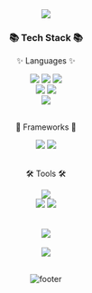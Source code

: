 <div align=center>
	<img src="https://capsule-render.vercel.app/api?type=waving&color=75bde0&height=200&section=header&text=Hello%20World!&fontSize=50" />	
</div>
<div align=center>
	<h3>📚 Tech Stack 📚</h3>
	<p>✨ Languages ✨</p>
</div>
<div align="center">
	<img src="https://img.shields.io/badge/Java-007396?style=flat&logo=Conda-Forge&logoColor=white" />
	<img src="https://img.shields.io/badge/JavaScript-F7DF1E?style=flat&logo=JavaScript&logoColor=white" />
	<img src="https://img.shields.io/badge/jQuery-0769AD?style=flat&logo=jQuery&logoColor=white" /> <br>
	<img src="https://img.shields.io/badge/HTML5-E34F26?style=flat&logo=HTML5&logoColor=white" />
	<img src="https://img.shields.io/badge/CSS3-1572B6?style=flat&logo=CSS3&logoColor=white" />
	<br>
	<img src="https://img.shields.io/badge/Oracle%20SQL-F80000?style=flat&logo=Oracle&logoColor=white" />
	<!--<img src="https://img.shields.io/badge/MySQL-4479A1?style=flat&logo=MySQL&logoColor=white" /> -->
	<!--<img src="https://img.shields.io/badge/MariaDB-003545?style=flat&logo=MariaDB&logoColor=white" /> -->
	<!--<img src="https://img.shields.io/badge/Linux-FCC624?style=flat&logo=Linux&logoColor=white" /> -->
</div>
<br>
<div align=center>
	<p>🔮 Frameworks 🔮</p>
</div>
<div align=center>
	<img src="https://img.shields.io/badge/springboot-6DB33F?style=flat&logo=springboot&logoColor=white" />
	<!--<img src="https://img.shields.io/badge/Bootstrap-7952B3?style=flat&logo=Bootstrap&logoColor=white" /> -->
	<!--<img src="https://img.shields.io/badge/Selenium-43B02A?style=flat&logo=Selenium&logoColor=white" /> -->
	<img src="https://img.shields.io/badge/Mybatis-000000?style=flat&logo=Fluentd&logoColor=white" />
</div>
<br>
<div align=center>
	<p>🛠 Tools 🛠</p>
</div>
<div align=center>
	<img src="https://img.shields.io/badge/Eclipse%20IDE-2C2255?style=flat&logo=EclipseIDE&logoColor=white" />
	<!--<img src="https://img.shields.io/badge/Visual%20Studio%20Code-007ACC?style=flat&logo=VisualStudioCode&logoColor=white" />-->
	<br>
	<img src="https://img.shields.io/badge/Tomcat-F8DC75?style=flat&logo=ApacheTomcat&logoColor=white" />
	<!--<img src="https://img.shields.io/badge/NGINX-009639?style=flat&logo=NGINX&logoColor=white" />-->
	<!--<img src="https://img.shields.io/badge/AWS-232F3E?style=flat&logo=AmazonAWS&logoColor=white" />-->
	<!--<img src="https://img.shields.io/badge/SVN-809CC9?style=flat&logo=Subversion&logoColor=white" />-->
	<img src="https://img.shields.io/badge/GitHub-181717?style=flat&logo=GitHub&logoColor=white" />
</div>
<br>
<!--
<div align=center>
	<p>🎨 SNS & Portfolio 🎨</p>
</div>
<div align=center>
	<a href="https://yermi.co.kr">
		<img src="https://img.shields.io/badge/Portfolio-FF3633?style=flat&logo=Micro.blog&logoColor=white" />
	</a>
	<a href="https://yermi.tistory.com">
		<img src="https://img.shields.io/badge/Blog-FF9800?style=flat&logo=Blogger&logoColor=white" />
	</a>
	<a href="mailto:admin@yermi.co.kr">
		<img src="https://img.shields.io/badge/Mail-30B980?style=flat&logo=Gmail&logoColor=white" />
	</a>
	<a href="https://gentle-snowboard-1c6.notion.site/Yermi-5e8c65dba4df4ab09e83665cf2ee001d">
		<img src="https://img.shields.io/badge/Notion-000000?style=flat&logo=Notion&logoColor=white" />
	</a>
	<br>
</div>
-->
<div align=center>
<br>
<img src="https://github-readme-stats.vercel.app/api/top-langs/?username=hallosophie&layout=compact">
	<br><br>
<img src="https://github-readme-stats.vercel.app/api?username=hallosophie&show_icons=true">

<!--![Taehyun's GitHub Contributor stats](https://github-contributor-stats.vercel.app/api?username=hallosophie)-->

<br>
<br>
<!--
<p>🏆 Baekjoon solved rank 🏆</p>
	
[![Solved.ac Profile](http://mazassumnida.wtf/api/v2/generate_badge?boj=hallosophie)](https://solved.ac/kycasdzxc)
</div>
-->
	
![footer](https://capsule-render.vercel.app/api?color=75bde0&height=150&type=waving&section=footer)
